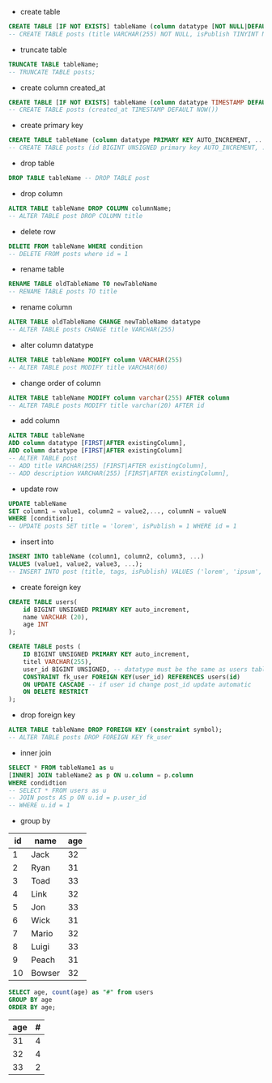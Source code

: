 - create table

```sql
CREATE TABLE [IF NOT EXISTS] tableName (column datatype [NOT NULL|DEFAULT,UNIQUE], ...)
-- CREATE TABLE posts (title VARCHAR(255) NOT NULL, isPublish TINYINT NOT NULL DEFAULT 0)
```

- truncate table

```sql
TRUNCATE TABLE tableName;
-- TRUNCATE TABLE posts;
```

- create column created_at

```sql
CREATE TABLE [IF NOT EXISTS] tableName (column datatype TIMESTAMP DEFAULT NOW())
-- CREATE TABLE posts (created_at TIMESTAMP DEFAULT NOW())
```

- create primary key

```sql
CREATE TABLE tableName (column datatype PRIMARY KEY AUTO_INCREMENT, ...)
-- CREATE TABLE posts (id BIGINT UNSIGNED primary key AUTO_INCREMENT, ...)
```

- drop table

```sql
DROP TABLE tableName -- DROP TABLE post
```

- drop column

```sql
ALTER TABLE tableName DROP COLUMN columnName;
-- ALTER TABLE post DROP COLUMN title
```

- delete row

```sql
DELETE FROM tableName WHERE condition
-- DELETE FROM posts where id = 1
```

- rename table

```sql
RENAME TABLE oldTableName TO newTableName
-- RENAME TABLE posts TO title
```

- rename column

```sql
ALTER TABLE oldTableName CHANGE newTableName datatype
-- ALTER TABLE posts CHANGE title VARCHAR(255)
```

- alter column datatype

```sql
ALTER TABLE tableName MODIFY column VARCHAR(255)
-- ALTER TABLE post MODIFY title VARCHAR(60)
```

- change order of column

```sql
ALTER TABLE tableName MODIFY column varchar(255) AFTER column
-- ALTER TABLE posts MODIFY title varchar(20) AFTER id
```

- add column

```sql
ALTER TABLE tableName
ADD column datatype [FIRST|AFTER existingColumn],
ADD column datatype [FIRST|AFTER existingColumn]
-- ALTER TABLE post
-- ADD title VARCHAR(255) [FIRST|AFTER existingColumn],
-- ADD description VARCHAR(255) [FIRST|AFTER existingColumn],
```

- update row

```sql
UPDATE tableName
SET column1 = value1, column2 = value2,..., columnN = valueN
WHERE [condition];
-- UPDATE posts SET title = 'lorem', isPublish = 1 WHERE id = 1
```

- insert into

```sql
INSERT INTO tableName (column1, column2, column3, ...)
VALUES (value1, value2, value3, ...);
-- INSERT INTO post (title, tags, isPublish) VALUES ('lorem', 'ipsum', 1)
```

- create foreign key

```sql
CREATE TABLE users(
    id BIGINT UNSIGNED PRIMARY KEY auto_increment,
    name VARCHAR (20),
    age INT
);

CREATE TABLE posts (
    ID BIGINT UNSIGNED PRIMARY KEY auto_increment,
    titel VARCHAR(255),
    user_id BIGINT UNSIGNED, -- datatype must be the same as users table id
    CONSTRAINT fk_user FOREIGN KEY(user_id) REFERENCES users(id)
    ON UPDATE CASCADE -- if user id change post_id update automatic
    ON DELETE RESTRICT
);
```

- drop foreign key

```sql
ALTER TABLE tableName DROP FOREIGN KEY (constraint symbol);
-- ALTER TABLE posts DROP FOREIGN KEY fk_user
```

- inner join

```sql
SELECT * FROM tableName1 as u
[INNER] JOIN tableName2 as p ON u.column = p.column
WHERE condidtion
-- SELECT * FROM users as u
-- JOIN posts AS p ON u.id = p.user_id
-- WHERE u.id = 1
```

- group by

| id  | name   | age |
| --- | ------ | --- |
| 1   | Jack   | 32  |
| 2   | Ryan   | 31  |
| 3   | Toad   | 33  |
| 4   | Link   | 32  |
| 5   | Jon    | 33  |
| 6   | Wick   | 31  |
| 7   | Mario  | 32  |
| 8   | Luigi  | 33  |
| 9   | Peach  | 31  |
| 10  | Bowser | 32  |

```sql
SELECT age, count(age) as "#" from users
GROUP BY age
ORDER BY age;
```

| age | #   |
| --- | --- |
| 31  | 4   |
| 32  | 4   |
| 33  | 2   |
